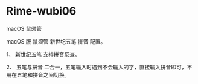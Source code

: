 # Rime-wubi06
macOS 鼠须管

macOS 版 鼠须管 新世纪五笔 拼音 配置。 

1、 新世纪五笔 支持拼音反查。 

2、 五笔与拼音 二合一，五笔输入时遇到不会输入的字，直接输入拼音即可，不用在五笔和拼音之间切换。
